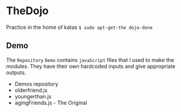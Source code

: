 # TheDojo

Practice in the home of katas
`$ sudo apt-get-the dojo-done`

## Demo

The `Repository` `Demo` contains `javaScript` files that I used to make the modules. They have their own hardcoded inputs and give appropriate outputs.

 * Demos repository
  * olderfriend.js 
  * youngerthan.js
  * agingFriends.js - The Original

